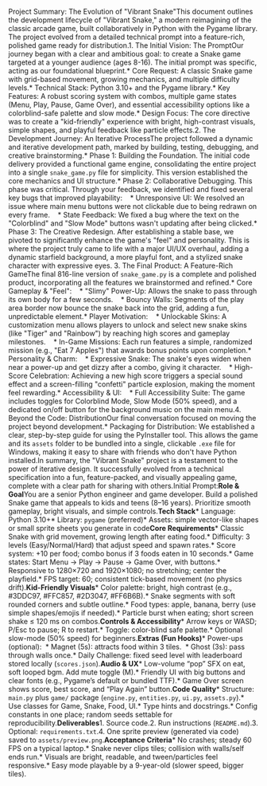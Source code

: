 Project Summary: The Evolution of "Vibrant Snake"This document outlines the development lifecycle of "Vibrant Snake," a modern reimagining of the classic arcade game, built collaboratively in Python with the Pygame library. The project evolved from a detailed technical prompt into a feature-rich, polished game ready for distribution.1. The Initial Vision: The PromptOur journey began with a clear and ambitious goal: to create a Snake game targeted at a younger audience (ages 8-16). The initial prompt was specific, acting as our foundational blueprint.* Core Request: A classic Snake game with grid-based movement, growing mechanics, and multiple difficulty levels.* Technical Stack: Python 3.10+ and the Pygame library.* Key Features: A robust scoring system with combos, multiple game states (Menu, Play, Pause, Game Over), and essential accessibility options like a colorblind-safe palette and slow mode.* Design Focus: The core directive was to create a "kid-friendly" experience with bright, high-contrast visuals, simple shapes, and playful feedback like particle effects.2. The Development Journey: An Iterative ProcessThe project followed a dynamic and iterative development path, marked by building, testing, debugging, and creative brainstorming.* Phase 1: Building the Foundation. The initial code delivery provided a functional game engine, consolidating the entire project into a single `snake_game.py` file for simplicity. This version established the core mechanics and UI structure.* Phase 2: Collaborative Debugging. This phase was critical. Through your feedback, we identified and fixed several key bugs that improved playability:&nbsp; &nbsp; * Unresponsive UI: We resolved an issue where main menu buttons were not clickable due to being redrawn on every frame.&nbsp; &nbsp; * State Feedback: We fixed a bug where the text on the "Colorblind" and "Slow Mode" buttons wasn't updating after being clicked.* Phase 3: The Creative Redesign. After establishing a stable base, we pivoted to significantly enhance the game's "feel" and personality. This is where the project truly came to life with a major UI/UX overhaul, adding a dynamic starfield background, a more playful font, and a stylized snake character with expressive eyes.&nbsp;3. The Final Product: A Feature-Rich GameThe final 816-line version of `snake_game.py` is a complete and polished product, incorporating all the features we brainstormed and refined.* Core Gameplay &amp; "Feel":&nbsp; &nbsp; * "Slimy" Power-Up: Allows the snake to pass through its own body for a few seconds.&nbsp; &nbsp; * Bouncy Walls: Segments of the play area border now bounce the snake back into the grid, adding a fun, unpredictable element.* Player Motivation:&nbsp; &nbsp; * Unlockable Skins: A customization menu allows players to unlock and select new snake skins (like "Tiger" and "Rainbow") by reaching high scores and gameplay milestones.&nbsp; &nbsp; * In-Game Missions: Each run features a simple, randomized mission (e.g., "Eat 7 Apples") that awards bonus points upon completion.* Personality &amp; Charm:&nbsp; &nbsp; * Expressive Snake: The snake's eyes widen when near a power-up and get dizzy after a combo, giving it character.&nbsp; &nbsp; * High-Score Celebration: Achieving a new high score triggers a special sound effect and a screen-filling "confetti" particle explosion, making the moment feel rewarding.* Accessibility &amp; UI:&nbsp; &nbsp; * Full Accessibility Suite: The game includes toggles for Colorblind Mode, Slow Mode (50% speed), and a dedicated on/off button for the background music on the main menu.4. Beyond the Code: DistributionOur final conversation focused on moving the project beyond development.* Packaging for Distribution: We established a clear, step-by-step guide for using the PyInstaller tool. This allows the game and its `assets` folder to be bundled into a single, clickable `.exe` file for Windows, making it easy to share with friends who don't have Python installed.In summary, the "Vibrant Snake" project is a testament to the power of iterative design. It successfully evolved from a technical specification into a fun, feature-packed, and visually appealing game, complete with a clear path for sharing with others.Initial Prompt:**Role &amp; Goal**You are a senior Python engineer and game developer. Build a polished Snake game that appeals to kids and teens (8–16 years). Prioritize smooth gameplay, bright visuals, and simple controls.**Tech Stack*** Language: Python 3.10+* Library: `pygame` (preferred)* Assets: simple vector-like shapes or small sprite sheets you generate in code**Core Requirements*** Classic Snake with grid movement, growing length after eating food.* Difficulty: 3 levels (Easy/Normal/Hard) that adjust speed and spawn rates.* Score system: +10 per food; combo bonus if 3 foods eaten in 10 seconds.* Game states: Start Menu → Play → Pause → Game Over, with buttons.* Responsive to 1280×720 and 1920×1080; no stretching; center the playfield.* FPS target: 60; consistent tick-based movement (no physics drift).**Kid-Friendly Visuals*** Color palette: bright, high contrast (e.g., #3DDC97, #FFC857, #2D3047, #FF6B6B).* Snake segments with soft rounded corners and subtle outline.* Food types: apple, banana, berry (use simple shapes/emojis if needed).* Particle burst when eating; short screen shake ≤ 120 ms on combos.**Controls &amp; Accessibility*** Arrow keys or WASD; P/Esc to pause; R to restart.* Toggle: color-blind safe palette.* Optional slow-mode (50% speed) for beginners.**Extras (Fun Hooks)*** Power-ups (optional):&nbsp; * Magnet (5s): attracts food within 3 tiles.&nbsp; * Ghost (3s): pass through walls once.* Daily Challenge: fixed seed level with leaderboard stored locally (`scores.json`).**Audio &amp; UX*** Low-volume “pop” SFX on eat, soft looped bgm. Add mute toggle (M).* Friendly UI with big buttons and clear fonts (e.g., Pygame’s default or bundled TTF).* Game Over screen shows score, best score, and “Play Again” button.**Code Quality*** Structure: `main.py` plus `game/` package (`engine.py`, `entities.py`, `ui.py`, `assets.py`).* Use classes for Game, Snake, Food, UI.* Type hints and docstrings.* Config constants in one place; random seeds settable for reproducibility.**Deliverables**1. Source code.2. Run instructions (`README.md`).3. Optional: `requirements.txt`.4. One sprite preview (generated via code) saved to `assets/preview.png`.**Acceptance Criteria*** No crashes; steady 60 FPS on a typical laptop.* Snake never clips tiles; collision with walls/self ends run.* Visuals are bright, readable, and tween/particles feel responsive.* Easy mode playable by a 9-year-old (slower speed, bigger tiles).